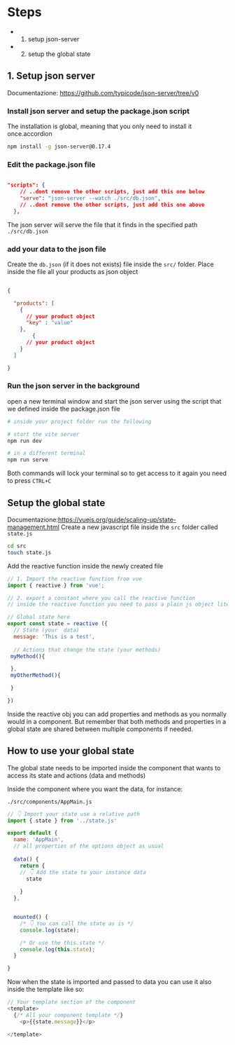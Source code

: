 # Steps

- 1. setup json-server
- 2. setup the global state

## 1. Setup json server

Documentazione: <https://github.com/typicode/json-server/tree/v0>

### Install json server and setup the package.json script

The installation is global, meaning that you only need to install it once.accordion

```bash
npm install -g json-server@0.17.4 
```

### Edit the package.json file

```json

"scripts": {
    // ..dont remove the other scripts, just add this one below
    "serve": "json-server --watch ./src/db.json",
    // ..dont remove the other scripts, just add this one above
  },

```

The json server will serve the file that it finds in the specified path `./src/db.json`

### add your data to the json file

Create the `db.json` (if it does not exists) file inside the `src/` folder.
Place inside the file all your products as json object

```json

{

  "products": [
    {
      // your product object
      "key" : "value"
    },
        {
      // your product object
    }
  ]

}


```

### Run the json server in the background

open a new terminal window and start the json server using the script that we defined inside
the package.json file

```bash
# inside your project folder run the following

# start the vite server
npm run dev

# in a different terminal
npm run serve

```

Both commands will lock your terminal so to get access to it again you need to press `CTRL+C`

## Setup the global state

Documentazione:<https://vuejs.org/guide/scaling-up/state-management.html>
Create a new javascript file inside the `src` folder called `state.js`

```bash
cd src
touch state.js

```

Add the reactive function inside the newly created file

```js
// 1. Import the reactive function from vue
import { reactive } from 'vue';

// 2. export a constant where you call the reactive function 
// inside the reactive function you need to pass a plain js object literal.

// Global state here
export const state = reactive ({
  // State (your  data)
  message: 'This is a test',
  
  // Actions that change the state (your methods)
 myMethod(){

 },
 myOtherMethod(){

 }

})

```

Inside the reactive obj you can add properties and methods as you normally would in a component.
But remember that both methods and properties in a global state are shared between multiple components
if needed.

## How to use your global state

The global state needs to be imported inside the component that wants to access its state and actions (data and methods)

Inside the component where you want the data, for instance:

`./src/components/AppMain.js`

```js
// 👇 Import your state use a relative path
import { state } from '../state.js'

export default {
  name: 'AppMain',
  // all properties of the options object as usual
  
  data() {
    return {
    // 👇 Add the state to your instance data
      state
     
    }
  },


  mounted() {
    /* 👇 You can call the state as is */
    console.log(state);

    /* Or use the this.state */
    console.log(this.state);
  }

}


```

Now when the state is imported and passed to data you can use it also inside the template like so:

```js
// Your template section of the component
<template> 
  {/* All your component template */}
    <p>{{state.message}}</p>

</template>
```